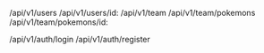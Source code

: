 /api/v1/users
/api/v1/users/id:
/api/v1/team
/api/v1/team/pokemons
/api/v1/team/pokemons/id:


/api/v1/auth/login
/api/v1/auth/register


